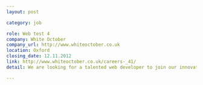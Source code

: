 ```yaml
---
layout: post

category: job

role: Web test 4
company: White October
company_url: http://www.whiteoctober.co.uk
location: Oxford
closing_date: 12.11.2012
link: http://www.whiteoctober.co.uk/careers-_41/
detail: We are looking for a talented web developer to join our innovative web development agency. You need to be a solid developer with a passion for new web technology

---
```


